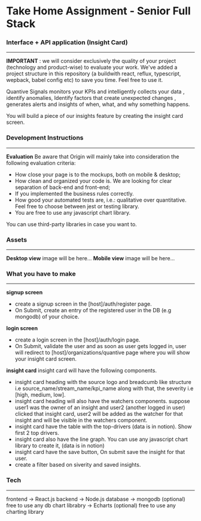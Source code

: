 # Take Home Assignment - Senior Full Stack 
### Interface + API application (Insight Card)
---
**IMPORTANT** : we will consider exclusively the quality of your project (technology and product-wise) to evaluate your work. We've added a project structure in this repository (a buildwith react, reflux, typescript, wepback, babel config etc) to save you time. Feel free to use it.

Quantive Signals monitors your KPIs and intelligently collects your data , identify anomalies, Identify factors that create unexpected changes , generates alerts and insights of when, what, and why something happens.

You will build a piece of our insights feature by creating the insight card screen.
### Development Instructions
---
**Evaluation**
Be aware that Origin will mainly take into consideration the following evaluation criteria:
- How close your page is to the mockups, both on mobile & desktop;
- How clean and organized your code is. We are looking for clear separation of back-end and front-end;
- If you implemented the business rules correctly.
- How good your automated tests are, i.e.: qualitative over quantitative. Feel free to choose between jest or testing library.
- You are free to use any javascript chart library.

You can use third-party libraries in case you want to.

### Assets
---
**Desktop view**
image will be here...
**Mobile view**
image will be here...

### What you have to make
---
**signup screen**
- create a signup screen in the [host]/auth/register page.
- On Submit, create an entry of the registered user in the DB (e.g mongodb) of your choice.

**login screen**
- create a login screen in the [host]/auth/login page.
- On Submit, validate the user and as soon as user gets logged in, user will redirect to [host]/organizations/quantive page where you will show your insight card screen.

**insight card**
insight card will have the following components.
- insight card heading with the source logo and breadcumb like structure i.e source_name/stream_name/kpi_name along with that, the severity i.e [high, medium, low].
- insight card heading will also have the watchers components. suppose user1 was the owner of an insight and user2 (another logged in user) clicked that insight card, user2 will be added as the watcher for that insight and will be visible in the watchers component.
- insight card have the table with the top-drivers (data is in notion). Show first 2 top drivers.
- insight card also have the line graph. You can use any javascript chart library to create it, (data is in notion)
- insight card have the save button, On submit save the insight for that user. 
- create a filter based on siverity and saved insights.

### Tech
---
frontend -> React.js
backend -> Node.js
database -> mongodb (optional) free to use any db
chart librabry -> Echarts (optional)  free to use any charting library
